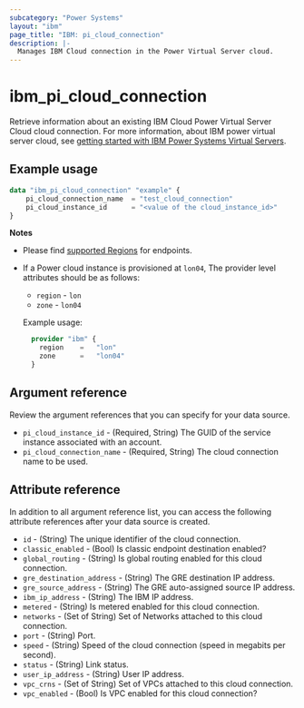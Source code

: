 ```yaml
---
subcategory: "Power Systems"
layout: "ibm"
page_title: "IBM: pi_cloud_connection"
description: |-
  Manages IBM Cloud connection in the Power Virtual Server cloud.
---
```


# ibm_pi_cloud_connection

Retrieve information about an existing IBM Cloud Power Virtual Server Cloud cloud connection. For more information, about IBM power virtual server cloud, see [getting started with IBM Power Systems Virtual Servers](https://cloud.ibm.com/docs/power-iaas?topic=power-iaas-getting-started).

## Example usage

```terraform
data "ibm_pi_cloud_connection" "example" {
	pi_cloud_connection_name  = "test_cloud_connection"
	pi_cloud_instance_id      = "<value of the cloud_instance_id>"
}
```

 **Notes**

* Please find [supported Regions](https://cloud.ibm.com/apidocs/power-cloud#endpoint) for endpoints.
* If a Power cloud instance is provisioned at `lon04`, The provider level attributes should be as follows:
  * `region` - `lon`
  * `zone` - `lon04`
  
  Example usage:
  
  ```terraform
    provider "ibm" {
      region    =   "lon"
      zone      =   "lon04"
    }
  ```
  
## Argument reference

Review the argument references that you can specify for your data source. 

- `pi_cloud_instance_id` - (Required, String) The GUID of the service instance associated with an account. 
- `pi_cloud_connection_name` - (Required, String) The cloud connection name to be used.

## Attribute reference

In addition to all argument reference list, you can access the following attribute references after your data source is created. 

- `id` - (String) The unique identifier of the cloud connection.
- `classic_enabled` - (Bool) Is classic endpoint destination enabled?
- `global_routing` - (String) Is global routing enabled for this cloud connection.
- `gre_destination_address` - (String) The GRE destination IP address.
- `gre_source_address` - (String) The GRE auto-assigned source IP address.
- `ibm_ip_address` - (String) The IBM IP address.
- `metered` - (String) Is metered enabled for this cloud connection.
- `networks` - (Set of String) Set of Networks attached to this cloud connection.
- `port` - (String) Port.
- `speed` - (String) Speed of the cloud connection (speed in megabits per second).
- `status` - (String) Link status.
- `user_ip_address` - (String) User IP address.
- `vpc_crns` - (Set of String) Set of VPCs attached to this cloud connection.
- `vpc_enabled` - (Bool) Is VPC enabled for this cloud connection?
